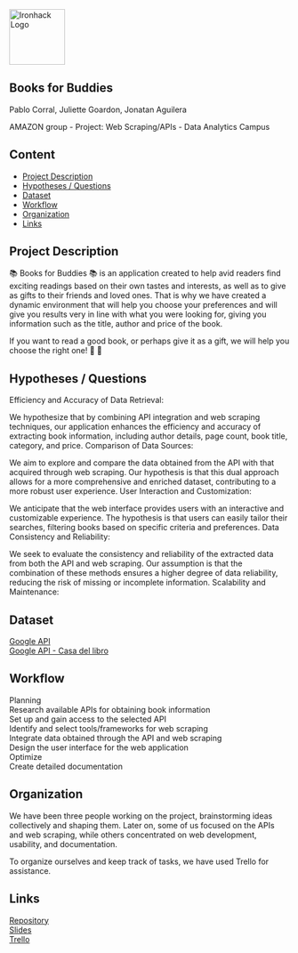 <img src="https://bit.ly/2VnXWr2" alt="Ironhack Logo" width="100"/>

## Books for Buddies
Pablo Corral, Juliette Goardon, Jonatan Aguilera

AMAZON group - Project: Web Scraping/APIs - Data Analytics Campus

## Content
- [Project Description](#project-description)
- [Hypotheses / Questions](#hypotheses-/-questions)
- [Dataset](#dataset)
- [Workflow](#workflow)
- [Organization](#organization)
- [Links](#links)

<a name="project-description"></a>

## Project Description
:books: Books for Buddies :books: is an application created to help avid readers find exciting readings based on their own tastes and interests, as well as to give as gifts to their friends and loved ones. That is why we have created a dynamic environment that will help you choose your preferences and will give you results very in line with what you were looking for, giving you information such as the title, author and price of the book.

If you want to read a good book, or perhaps give it as a gift, we will help you choose the right one!  :feet: :dart:

<a name="hypotheses-/-questions"></a>

## Hypotheses / Questions
Efficiency and Accuracy of Data Retrieval:

We hypothesize that by combining API integration and web scraping techniques, our application enhances the efficiency and accuracy of extracting book information, including author details, page count, book title, category, and price.
Comparison of Data Sources:

We aim to explore and compare the data obtained from the API with that acquired through web scraping. Our hypothesis is that this dual approach allows for a more comprehensive and enriched dataset, contributing to a more robust user experience.
User Interaction and Customization:

We anticipate that the web interface provides users with an interactive and customizable experience. The hypothesis is that users can easily tailor their searches, filtering books based on specific criteria and preferences.
Data Consistency and Reliability:

We seek to evaluate the consistency and reliability of the extracted data from both the API and web scraping. Our assumption is that the combination of these methods ensures a higher degree of data reliability, reducing the risk of missing or incomplete information.
Scalability and Maintenance:

<a name="dataset"></a>

## Dataset

[Google API](https://www.googleapis.com/books/v1/volumes?q=subject:{query_genre}&maxResults=5&key={api_key})  
[Google API - Casa del libro](https://www.googleapis.com/books/v1/volumes?q=subject:{query_genre}&maxResults=5&key={api_key})


<a name="workflow"></a>

## Workflow
Planning  
Research available APIs for obtaining book information  
Set up and gain access to the selected API  
Identify and select tools/frameworks for web scraping  
Integrate data obtained through the API and web scraping  
Design the user interface for the web application  
Optimize  
Create detailed documentation  
<a name="organization"></a>

## Organization
We have been three people working on the project, brainstorming ideas collectively and shaping them. Later on, some of us focused on the APIs and web scraping, while others concentrated on web development, usability, and documentation.  

To organize ourselves and keep track of tasks, we have used Trello for assistance.


<a name="links"></a>

## Links

[Repository](https://github.com/JonITTECH/project-webscraping-apis.git)  
[Slides](https://www.canva.com/design/DAF12OikcC8/5lJWkfPoOZOM_zF40gC62Q/edit)  
[Trello](https://trello.com/invite/b/wl30qVK4/ATTI33e5d31b0b501eda306316cffea99f8c5E45446E/books-for-buddies)

